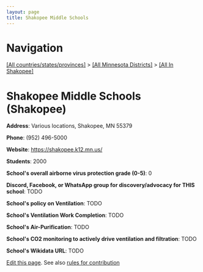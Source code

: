 ```yaml
---
layout: page
title: Shakopee Middle Schools
---
```

# Navigation

[[All countries/states/provinces]](../../..) > [[All Minnesota Districts]](../..) > [[All In Shakopee]](..)

# Shakopee Middle Schools (Shakopee)

**Address**: Various locations, Shakopee, MN 55379

**Phone**: (952) 496-5000

**Website**: <https://shakopee.k12.mn.us/>

**Students**: 2000

**School's overall airborne virus protection grade (0-5)**: 0

**Discord, Facebook, or WhatsApp group for discovery/advocacy for THIS school**: TODO

**School's policy on Ventilation**: TODO

**School's Ventilation Work Completion**: TODO

**School's Air-Purification**: TODO

**School's CO2 monitoring to actively drive ventilation and filtration**: TODO

**School's Wikidata URL**: TODO


[Edit this page](https://github.com/ventilate-schools/MN/edit/main/./Shakopee/Shakopee_Middle_Schools.md). See also [rules for contribution](../../../contribution-rules/)